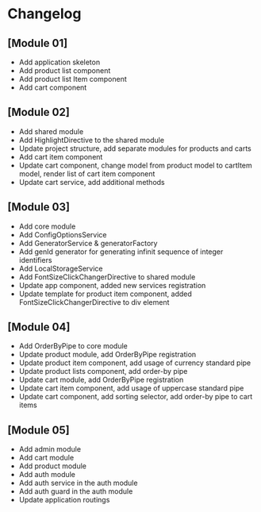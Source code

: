 # Changelog

## [Module 01]

- Add application skeleton 
- Add product list component
- Add product list Item component
- Add cart component

## [Module 02]

- Add shared module
- Add HighlightDirective to the shared module
- Update project structure, add separate modules for products and carts
- Add cart item component
- Update cart component, change model from product model to cartItem model, render list of cart item component
- Update cart service, add additional methods   


## [Module 03]

- Add core module
- Add ConfigOptionsService
- Add GeneratorService & generatorFactory
- Add genId generator for generating infinit sequence of integer identifiers
- Add LocalStorageService
- Add FontSizeClickChangerDirective to shared module
- Update app component, added new services registration
- Update template for product item component, added FontSizeClickChangerDirective to div element

## [Module 04]

- Add OrderByPipe to core module
- Update product module, add OrderByPipe registration
- Update product item component, add usage of currency standard pipe
- Update product lists component, add order-by pipe
- Update cart module, add OrderByPipe registration
- Update cart item component, add usage of uppercase standard pipe
- Update cart component, add sorting selector, add order-by pipe to cart items

## [Module 05]
- Add admin module
- Add cart module
- Add product module
- Add auth module
- Add auth service in the auth module
- Add auth guard in the auth module
- Update application routings 
